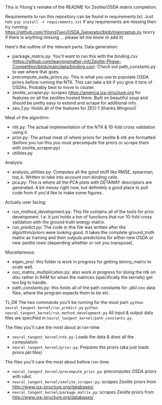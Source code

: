 This is Yitong's remake of the README for Zeolite/OSDA matrix completion.

Requirements to run this repository can be found in requirements.txt. Just run: `pip install -r requirements.txt`
If any requirements are missing then try running: https://github.com/YitongTseo/OSDA_Generator/blob/main/setup.py
(sorry if there is anything missing ... please let me know or add it)


Here's the outline of the relevant parts:
Data generation:
* package_matrix.py: You'll want to run this with the binding.csv (https://github.com/learningmatter-mit/Zeolite-Phase-Competition/blob/main/data/binding.csv). Check out path_constants.py to see where that goes.
* precompute_osda_priors.py: This is what you use to populate OSDA priors before running the NTK. This can take a bit if you give it tons of OSDAs. Probably best to move to cluster.
* zeolite_scraper.py: scrapes https://america.iza-structure.org for features on all the zeolites hosted there. Built on beautiful soup and should be pretty easy to extend and scrape for additional info.
* zeo_1.py: Holds all of the features for ZEO-1 (thanks Mingrou!)

Meat of the algorithm:
* ntk.py: The actual implementation of the NTK & 10-fold cross validation using it.
* prior.py: The actual meat of where priors for zeolite & ntk are formatted (before you run this you must precompute the priors or scrape them with zeolite_scraper.py)
* utilities.py

Analysis:
* analysis_utilities.py: Computes all the good stuff like RMSE, spearman, top_k. Written to take into account non-binding cells.
* pca.py: This is where all the PCA plots with GETAWAY descriptors are generated. A bit messy right now, but definitely a good place to pull code from if you'd like to make some figures.

Actually user facing:
* run_method_development.py: This file contains all of the tools for prior development. I.e. it just holds a ton of functions that run 10-fold cross validation with the ground truth energy matrix.
* run_predict.py: The code in this file was written after the algorithm/priors were looking good. It takes the complete ground_truth matrix as training and then outputs predictions for either new OSDA or new zeolite rows (depending whether or not you transpose).

Miscellaneous:
* eigen_pro/: this folder is work in progress for getting skinny_matrix to scale well.
* ooc_matrix_multiplication.py: also work in progress for doing the ntk on disc rather in RAM for when the matrices (specifically the kernels) get too big to handle.
* path_constants.py: this holds all of the path constants for .pkl/.csv data files, where the program expects them to be etc.



TL;DR The two commands you'll be running for the most part:
```python neural_tangent_kernel/run_predict.py```
```python neural_tangent_kernel/run_method_development.py```
All input & output data files are specified in `neural_tangent_kernel/path_constants.py`.

The files you'll care the most about at run-time:
* `neural_tangent_kernel/ntk.py`: Loads the data & does all the computation
* `neural_tangent_kernel/prior.py`: Prepares the priors (aka just loads priors pkl files)

The files you'll care the most about before run-time:
* `neural_tangent_kernel/precompute_prior.py`: precomputes OSDA priors with rdkit
* `neural_tangent_kernel/zeolite_scraper.py`: scrapes Zeolite priors from http://www.iza-structure.org/databases/ 
* `neural_tangent_kernel/package_matrix.py`: scrapes Zeolite priors from http://www.iza-structure.org/databases/ 


